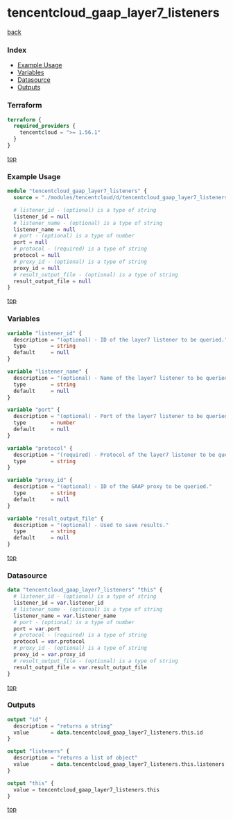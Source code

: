 # tencentcloud_gaap_layer7_listeners

[back](../tencentcloud.md)

### Index

- [Example Usage](#example-usage)
- [Variables](#variables)
- [Datasource](#datasource)
- [Outputs](#outputs)

### Terraform

```terraform
terraform {
  required_providers {
    tencentcloud = ">= 1.56.1"
  }
}
```

[top](#index)

### Example Usage

```terraform
module "tencentcloud_gaap_layer7_listeners" {
  source = "./modules/tencentcloud/d/tencentcloud_gaap_layer7_listeners"

  # listener_id - (optional) is a type of string
  listener_id = null
  # listener_name - (optional) is a type of string
  listener_name = null
  # port - (optional) is a type of number
  port = null
  # protocol - (required) is a type of string
  protocol = null
  # proxy_id - (optional) is a type of string
  proxy_id = null
  # result_output_file - (optional) is a type of string
  result_output_file = null
}
```

[top](#index)

### Variables

```terraform
variable "listener_id" {
  description = "(optional) - ID of the layer7 listener to be queried."
  type        = string
  default     = null
}

variable "listener_name" {
  description = "(optional) - Name of the layer7 listener to be queried."
  type        = string
  default     = null
}

variable "port" {
  description = "(optional) - Port of the layer7 listener to be queried."
  type        = number
  default     = null
}

variable "protocol" {
  description = "(required) - Protocol of the layer7 listener to be queried. Valid values: `HTTP` and `HTTPS`."
  type        = string
}

variable "proxy_id" {
  description = "(optional) - ID of the GAAP proxy to be queried."
  type        = string
  default     = null
}

variable "result_output_file" {
  description = "(optional) - Used to save results."
  type        = string
  default     = null
}
```

[top](#index)

### Datasource

```terraform
data "tencentcloud_gaap_layer7_listeners" "this" {
  # listener_id - (optional) is a type of string
  listener_id = var.listener_id
  # listener_name - (optional) is a type of string
  listener_name = var.listener_name
  # port - (optional) is a type of number
  port = var.port
  # protocol - (required) is a type of string
  protocol = var.protocol
  # proxy_id - (optional) is a type of string
  proxy_id = var.proxy_id
  # result_output_file - (optional) is a type of string
  result_output_file = var.result_output_file
}
```

[top](#index)

### Outputs

```terraform
output "id" {
  description = "returns a string"
  value       = data.tencentcloud_gaap_layer7_listeners.this.id
}

output "listeners" {
  description = "returns a list of object"
  value       = data.tencentcloud_gaap_layer7_listeners.this.listeners
}

output "this" {
  value = tencentcloud_gaap_layer7_listeners.this
}
```

[top](#index)
